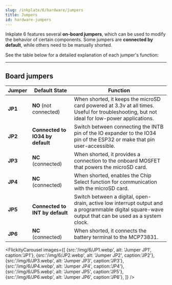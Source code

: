 ```yaml
---
slug: /inkplate/6/hardware/jumpers
title: Jumpers
id: hardware-jumpers
---
```


Inkplate 6 features several **on-board jumpers**, which can be used to modify the behavior of certain components. Some jumpers are **connected by default**, while others need to be manually shorted.

See the table below for a detailed explanation of each jumper's function:

---

## Board jumpers

| **Jumper** | **Default State** | **Function** |
|---|---|---|
| **JP1** 	| **NO** (not connected) 	| When shorted, it keeps the microSD card powered at 3.3v at all times. Useful for troubleshooting, but not ideal for low-power applications. |
| **JP2** |  **Connected to IO34 by default** | Switch between connecting the INTB pin of the IO expander to the IO34 pin of the ESP32 or make that pin user-accessible. |
| **JP3** |  **NC** (connected) 	| When shorted, it provides a connection to the onboard MOSFET that powers the microSD card. |
| **JP4** |  **NC** (connected) 	| When shorted, enables the Chip Select function for communication with the microSD card. 	|
| **JP5** | **Connected to INT by default** 	| Switch between a digital, open-drain, active low interrupt output and a programmable digital square-wave output that can be used as a system clock. 	|
| **JP6** | **NC** (connected) 	| When shorted, it connects the battery terminal to the MCP73831. |

<FlickityCarousel
images={[
  {src:'/img/6/JP1.webp', alt: 'Jumper JP1', caption:'JP1'},
  {src:'/img/6/JP2.webp', alt: 'Jumper JP2', caption:'JP2'},
  {src:'/img/6/JP3.webp', alt: 'Jumper JP3', caption:'JP3'},
  {src:'/img/6/JP4.webp', alt: 'Jumper JP4', caption:'JP4'},
  {src:'/img/6/JP5.webp', alt: 'Jumper JP5', caption:'JP5'},
  {src:'/img/6/JP6.webp', alt: 'Jumper JP6', caption:'JP6'},
]}
/>